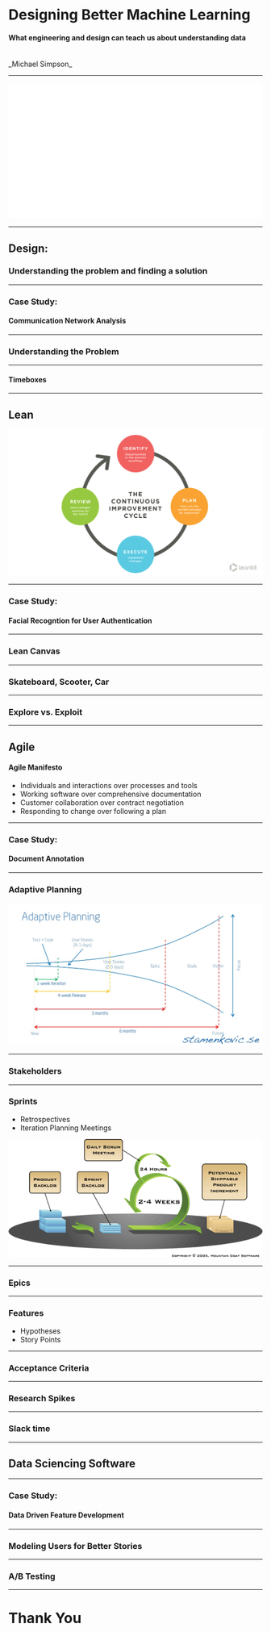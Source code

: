 # Designing Better Machine Learning
#### What engineering and design can teach us about understanding data
<br>
_Michael Simpson_

---

<img src="./assets/very-logo-white.png" style="background: none; border: none">

---

## Design:
### Understanding the problem and finding a solution

----

### Case Study: 
#### Communication Network Analysis

----

### Understanding the Problem

----

#### Timeboxes

---

## Lean

<img src="./assets/improvement.jpg" style="background: none; border: none">

----

### Case Study:
####  Facial Recogntion for User Authentication

----

### Lean Canvas

----

### Skateboard, Scooter, Car

----

### Explore vs. Exploit

---

## Agile

#### Agile Manifesto
* Individuals and interactions over processes and tools
* Working software over comprehensive documentation
* Customer collaboration over contract negotiation
* Responding to change over following a plan

----

### Case Study:
#### Document Annotation

----

### Adaptive Planning
<img src="./assets/adaptive_planning.jpg" style="background: none; border: none">

----

### Stakeholders

----

### Sprints

* Retrospectives
* Iteration Planning Meetings

<img src="./assets/agile.gif">

----

### Epics

----

### Features
* Hypotheses
* Story Points

----

### Acceptance Criteria

---

### Research Spikes

----

### Slack time

---

## Data Sciencing Software

----

### Case Study:
#### Data Driven Feature Development

----

### Modeling Users for Better Stories

----

### A/B Testing

---

# Thank You
